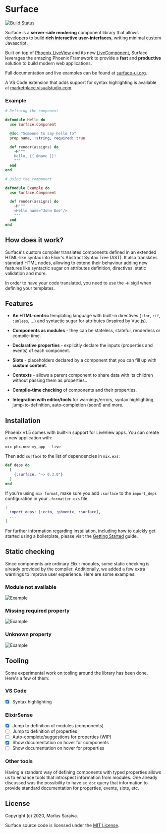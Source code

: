 # Surface

[![Build Status](https://github.com/surface-ui/surface/workflows/CI/badge.svg)](https://github.com/surface-ui/surface/actions?query=workflow%3A%22CI%22)

Surface is a **server-side rendering** component library that allows developers to
build **rich interactive user-interfaces**, writing minimal custom Javascript.

Built on top of [Phoenix LiveView](https://hexdocs.pm/phoenix_live_view/) and its new
[LiveComponent](https://hexdocs.pm/phoenix_live_view/Phoenix.LiveComponent.html), Surface
leverages the amazing Phoenix Framework to provide a **fast** and **productive** solution to build
modern web applications.

Full documentation and live examples can be found at [surface-ui.org](https://surface-ui.org).

A VS Code extension that adds support for syntax highlighting is available at
[marketplace.visualstudio.com](https://marketplace.visualstudio.com/items?itemName=msaraiva.surface).

### Example

```elixir
# Defining the component

defmodule Hello do
  use Surface.Component

  @doc "Someone to say hello to"
  prop name, :string, required: true

  def render(assigns) do
    ~H"""
    Hello, {{ @name }}!
    """
  end
end

# Using the component

defmodule Example do
  use Surface.Component

  def render(assigns) do
    ~H"""
    <Hello name="John Doe"/>
    """
  end
end
```

## How does it work?

Surface's custom compiler translates components defined in an extended HTML-like syntax
into Elixir's Abstract Syntax Tree (AST). It also translates standard HTML nodes, allowing to
extend their behaviour adding new features like syntactic sugar on attributes definition,
directives, static validation and more.

In order to have your code translated, you need to use the `~H` sigil when defining your templates.

## Features

  * **An HTML-centric** templating language with built-in directives (`:for`, `:if`, `:unless`, ...) and
    syntactic sugar for attributes (inspired by Vue.js).

  * **Components as modules** - they can be stateless, stateful, renderless or compile-time.

  * **Declarative properties** - explicitly declare the inputs (properties and events) of each component.

  * **Slots** - placeholders declared by a component that you can fill up with **custom content**.

  * **Contexts** - allows a parent component to share data with its children without passing them as properties..

  * **Compile-time checking** of components and their properties.

  * **Integration with editor/tools** for warnings/errors, syntax highlighting, jump-to-definition,
    auto-completion (soon!) and more.

## Installation

Phoenix v1.5 comes with built-in support for LiveView apps. You can create a new application with:

```
mix phx.new my_app --live
```

Then add `surface` to the list of dependencies in `mix.exs`:

```elixir
def deps do
  [
    {:surface, "~> 0.3.0"}
  ]
end
```

If you're using `mix format`, make sure you add `:surface` to the `import_deps`
configuration in your `.formatter.exs` file:

```elixir
[
  import_deps: [:ecto, :phoenix, :surface],
  ...
]
```

For further information regarding installation, including how to quickly get started
using a boilerplate, please visit the [Getting Started](https://surface-ui.org/getting_started)
guide.

## Static checking

Since components are ordinary Elixir modules, some static checking is already provided
by the compiler. Additionally, we added a few extra warnings to improve user experience.
Here are some examples:

### Module not available

![Example](images/module_not_available.png?raw=true)

### Missing required property

![Example](images/required_property.png?raw=true)

### Unknown property

![Example](images/unknown_property.png?raw=true)

## Tooling

Some experimental work on tooling around the library has been done. Here's a few of them:

### VS Code

- [x] Syntax highlighting

### ElixirSense

- [x] Jump to definition of modules (components)
- [ ] Jump to definition of properties
- [ ] Auto-complete/suggestions for properties (WIP)
- [x] Show documentation on hover for components
- [ ] Show documentation on hover for properties

### Other tools

Having a standard way of defining components with typed properties allows us to
enhance tools that introspect information from modules. One already discussed was
the possibility to have `ex_doc` query that information to provide standard
documentation for properties, events, slots, etc.

## License

Copyright (c) 2020, Marlus Saraiva.

Surface source code is licensed under the [MIT License](LICENSE.md).
